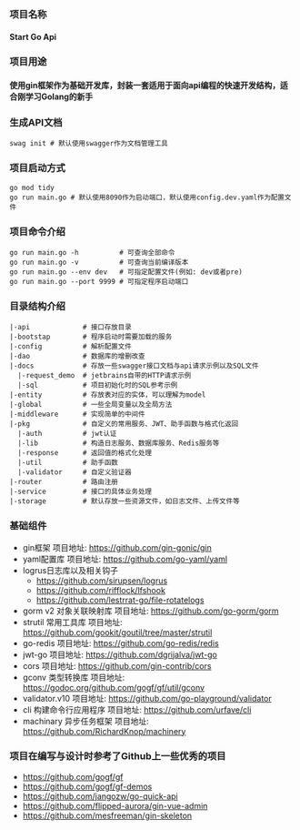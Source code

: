### 项目名称 
#### Start Go Api

### 项目用途
#### 使用gin框架作为基础开发库，封装一套适用于面向api编程的快速开发结构，适合刚学习Golang的新手

### 生成API文档
```shell
swag init # 默认使用swagger作为文档管理工具 
```
### 项目启动方式
```shell
go mod tidy
go run main.go # 默认使用8090作为启动端口，默认使用config.dev.yaml作为配置文件
```

### 项目命令介绍
```shell
go run main.go -h          # 可查询全部命令
go run main.go -v          # 可查询当前编译版本
go run main.go --env dev   # 可指定配置文件(例如: dev或者pre)
go run main.go --port 9999 # 可指定程序启动端口
```

### 目录结构介绍
```shell
|-api             # 接口存放目录
|-bootstap        # 程序启动时需要加载的服务
|-config          # 解析配置文件
|-dao             # 数据库的增删改查
|-docs            # 存放一些swagger接口文档与api请求示例以及SQL文件
  |-request_demo  # jetbrains自带的HTTP请求示例
  |-sql           # 项目初始化时的SQL参考示例
|-entity          # 存放表对应的实体，可以理解为model
|-global          # 一些全局变量以及全局方法
|-middleware      # 实现简单的中间件
|-pkg             # 自定义的常用服务、JWT、助手函数与格式化返回
  |-auth          # jwt认证
  |-lib           # 构造日志服务、数据库服务、Redis服务等
  |-response      # 返回值的格式化处理
  |-util          # 助手函数
  |-validator     # 自定义验证器
|-router          # 路由注册
|-service         # 接口的具体业务处理
|-storage         # 默认存放一些资源文件，如日志文件、上传文件等
```
### 基础组件

- gin框架     项目地址: https://github.com/gin-gonic/gin
- yaml配置库 项目地址: https://github.com/go-yaml/yaml
- logrus日志库以及相关钩子
    - https://github.com/sirupsen/logrus
    - https://github.com/rifflock/lfshook
    - https://github.com/lestrrat-go/file-rotatelogs
- gorm v2 对象关联映射库 项目地址: https://github.com/go-gorm/gorm
- strutil 常用工具库 项目地址: https://github.com/gookit/goutil/tree/master/strutil
- go-redis 项目地址: https://github.com/go-redis/redis
- jwt-go 项目地址: https://github.com/dgrijalva/jwt-go
- cors 项目地址: https://github.com/gin-contrib/cors
- gconv 类型转换库 项目地址: https://godoc.org/github.com/gogf/gf/util/gconv
- validator.v10 项目地址: https://github.com/go-playground/validator
- cli 构建命令行应用程序 项目地址: https://github.com/urfave/cli
- machinary 异步任务框架 项目地址: https://github.com/RichardKnop/machinery
### 项目在编写与设计时参考了Github上一些优秀的项目
- https://github.com/gogf/gf
- https://github.com/gogf/gf-demos
- https://github.com/jangozw/go-quick-api
- https://github.com/flipped-aurora/gin-vue-admin
- https://github.com/mesfreeman/gin-skeleton